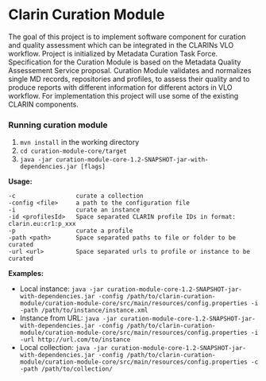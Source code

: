 # Clarin Curation Module
 
 The goal of this project is to implement software component for curation and quality assessment which can be integrated in the CLARINs VLO workflow. Project is initialized by Metadata Curation Task Force. Specification for the Curation Module is based on the Metadata Quality Assessement Service proposal. Curation Module validates and normalizes single MD records, repositories and profiles, to assess their quality and to produce reports with different information for different actors in VLO workflow. For implementation this project will use some of the existing CLARIN components. 
 
 ### Running curation module
 
 1. `mvn install` in the working directory
 2. `cd curation-module-core/target`
 3. `java -jar curation-module-core-1.2-SNAPSHOT-jar-with-dependencies.jar [flags]`
 
   **Usage:**
```
-c                 curate a collection
-config <file>     a path to the configuration file
-i                 curate an instance
-id <profilesId>   Space separated CLARIN profile IDs in format: clarin.eu:cr1:p_xxx
-p                 curate a profile
-path <path>       Space separated paths to file or folder to be curated
-url <url>         Space separated urls to profile or instance to be curated
```             

  **Examples:**
  
 - Local instance: `java -jar curation-module-core-1.2-SNAPSHOT-jar-with-dependencies.jar -config /path/to/clarin-curation-module/curation-module-core/src/main/resources/config.properties -i -path /path/to/instance/instance.xml`
 - Instance from URL: `java -jar curation-module-core-1.2-SNAPSHOT-jar-with-dependencies.jar -config /path/to/clarin-curation-module/curation-module-core/src/main/resources/config.properties -i -url http://url.com/to/instance`
 - Local collection: `java -jar curation-module-core-1.2-SNAPSHOT-jar-with-dependencies.jar -config /path/to/clarin-curation-module/curation-module-core/src/main/resources/config.properties -c -path /path/to/collection/`
